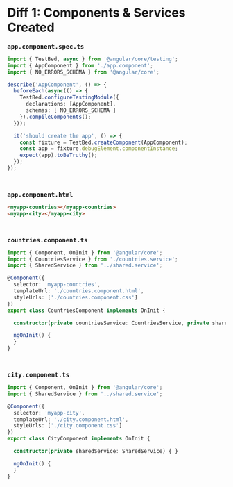 # Diff 1: Components & Services Created

<pre><b>app.component.spec.ts</b></pre>

```typescript
import { TestBed, async } from '@angular/core/testing';
import { AppComponent } from './app.component';
import { NO_ERRORS_SCHEMA } from '@angular/core';

describe('AppComponent', () => {
  beforeEach(async(() => {
    TestBed.configureTestingModule({
      declarations: [AppComponent],
      schemas: [ NO_ERRORS_SCHEMA ]
    }).compileComponents();
  }));

  it('should create the app', () => {
    const fixture = TestBed.createComponent(AppComponent);
    const app = fixture.debugElement.componentInstance;
    expect(app).toBeTruthy();
  });
});
```

<br/>

<pre><b>app.component.html</b></pre>

```html
<myapp-countries></myapp-countries>
<myapp-city></myapp-city>
```

<br/>

<pre><b>countries.component.ts</b></pre>

```typescript
import { Component, OnInit } from '@angular/core';
import { CountriesService } from './countries.service';
import { SharedService } from '../shared.service';

@Component({
  selector: 'myapp-countries',
  templateUrl: './countries.component.html',
  styleUrls: ['./countries.component.css']
})
export class CountriesComponent implements OnInit {

  constructor(private countriesService: CountriesService, private sharedService: SharedService) { }

  ngOnInit() {
  }
}
```

<br/>

<pre><b>city.component.ts</b></pre>

```typescript
import { Component, OnInit } from '@angular/core';
import { SharedService } from '../shared.service';

@Component({
  selector: 'myapp-city',
  templateUrl: './city.component.html',
  styleUrls: ['./city.component.css']
})
export class CityComponent implements OnInit {

  constructor(private sharedService: SharedService) { }

  ngOnInit() {
  }
}
```
